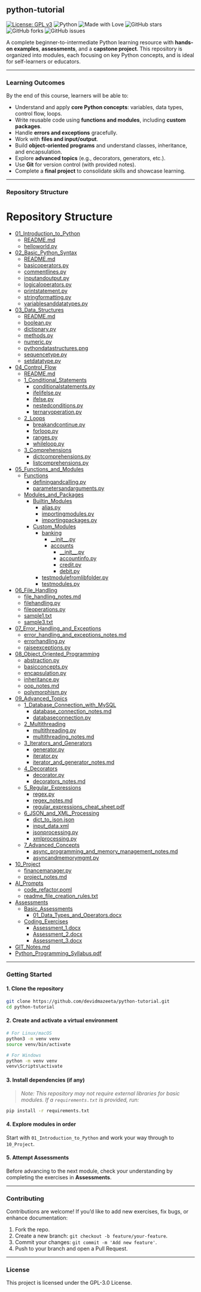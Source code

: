 ## python-tutorial

[![License: GPL v3](https://img.shields.io/badge/License-GPLv3-blue.svg)](LICENSE)
![Python](https://img.shields.io/badge/Python-3.x-brightgreen.svg)
![Made with Love](https://img.shields.io/badge/Made%20with-Love-red.svg)
![GitHub stars](https://img.shields.io/github/stars/devidmazeeta/python-tutorial?style=social)
![GitHub forks](https://img.shields.io/github/forks/devidmazeeta/python-tutorial?style=social)
![GitHub issues](https://img.shields.io/github/issues/devidmazeeta/python-tutorial)

A complete beginner-to-intermediate Python learning resource with **hands-on examples**, **assessments**, and a **capstone project**. This repository is organized into modules, each focusing on key Python concepts, and is ideal for self-learners or educators.

---

### **Learning Outcomes**

By the end of this course, learners will be able to:

* Understand and apply **core Python concepts**: variables, data types, control flow, loops.
* Write reusable code using **functions and modules**, including **custom packages**.
* Handle **errors and exceptions** gracefully.
* Work with **files and input/output**.
* Build **object-oriented programs** and understand classes, inheritance, and encapsulation.
* Explore **advanced topics** (e.g., decorators, generators, etc.).
* Use **Git** for version control (with provided notes).
* Complete a **final project** to consolidate skills and showcase learning.

---

### **Repository Structure**

# Repository Structure

- [01_Introduction_to_Python](01_Introduction_to_Python/)
  - [README.md](01_Introduction_to_Python/README.md)
  - [helloworld.py](01_Introduction_to_Python/helloworld.py)
- [02_Basic_Python_Syntax](02_Basic_Python_Syntax/)
  - [README.md](02_Basic_Python_Syntax/README.md)
  - [basicoperators.py](02_Basic_Python_Syntax/basicoperators.py)
  - [commentlines.py](02_Basic_Python_Syntax/commentlines.py)
  - [inputandoutput.py](02_Basic_Python_Syntax/inputandoutput.py)
  - [logicaloperators.py](02_Basic_Python_Syntax/logicaloperators.py)
  - [printstatement.py](02_Basic_Python_Syntax/printstatement.py)
  - [stringformatting.py](02_Basic_Python_Syntax/stringformatting.py)
  - [variablesanddatatypes.py](02_Basic_Python_Syntax/variablesanddatatypes.py)
- [03_Data_Structures](03_Data_Structures/)
  - [README.md](03_Data_Structures/README.md)
  - [boolean.py](03_Data_Structures/boolean.py)
  - [dictionary.py](03_Data_Structures/dictionary.py)
  - [methods.py](03_Data_Structures/methods.py)
  - [numeric.py](03_Data_Structures/numeric.py)
  - [pythondatastructures.png](03_Data_Structures/pythondatastructures.png)
  - [sequencetype.py](03_Data_Structures/sequencetype.py)
  - [setdatatype.py](03_Data_Structures/setdatatype.py)
- [04_Control_Flow](04_Control_Flow/)
  - [README.md](04_Control_Flow/README.md)
  - [1_Conditional_Statements](04_Control_Flow/1_Conditional_Statements/)
    - [conditionalstatements.py](04_Control_Flow/1_Conditional_Statements/conditionalstatements.py)
    - [ifelifelse.py](04_Control_Flow/1_Conditional_Statements/ifelifelse.py)
    - [ifelse.py](04_Control_Flow/1_Conditional_Statements/ifelse.py)
    - [nestedconditions.py](04_Control_Flow/1_Conditional_Statements/nestedconditions.py)
    - [ternaryoperation.py](04_Control_Flow/1_Conditional_Statements/ternaryoperation.py)
  - [2_Loops](04_Control_Flow/2_Loops/)
    - [breakandcontinue.py](04_Control_Flow/2_Loops/breakandcontinue.py)
    - [forloop.py](04_Control_Flow/2_Loops/forloop.py)
    - [ranges.py](04_Control_Flow/2_Loops/ranges.py)
    - [whileloop.py](04_Control_Flow/2_Loops/whileloop.py)
  - [3_Comprehensions](04_Control_Flow/3_Comprehensions/)
    - [dictcomprehensions.py](04_Control_Flow/3_Comprehensions/dictcomprehensions.py)
    - [listcomprehensions.py](04_Control_Flow/3_Comprehensions/listcomprehensions.py)
- [05_Functions_and_Modules](05_Functions_and_Modules/)
  - [Functions](05_Functions_and_Modules/Functions/)
    - [definingandcalling.py](05_Functions_and_Modules/Functions/definingandcalling.py)
    - [parametersandarguments.py](05_Functions_and_Modules/Functions/parametersandarguments.py)
  - [Modules_and_Packages](05_Functions_and_Modules/Modules_and_Packages/)
    - [Builtin_Modules](05_Functions_and_Modules/Modules_and_Packages/Builtin_Modules/)
      - [alias.py](05_Functions_and_Modules/Modules_and_Packages/Builtin_Modules/alias.py)
      - [importingmodules.py](05_Functions_and_Modules/Modules_and_Packages/Builtin_Modules/importingmodules.py)
      - [importingpackages.py](05_Functions_and_Modules/Modules_and_Packages/Builtin_Modules/importingpackages.py)
    - [Custom_Modules](05_Functions_and_Modules/Modules_and_Packages/Custom_Modules/)
      - [banking](05_Functions_and_Modules/Modules_and_Packages/Custom_Modules/banking/)
        - [\_\_init\_\_.py](05_Functions_and_Modules/Modules_and_Packages/Custom_Modules/banking/__init__.py)
        - [accounts](05_Functions_and_Modules/Modules_and_Packages/Custom_Modules/banking/accounts/)
          - [\_\_init\_\_.py](05_Functions_and_Modules/Modules_and_Packages/Custom_Modules/banking/accounts/__init__.py)
          - [accountinfo.py](05_Functions_and_Modules/Modules_and_Packages/Custom_Modules/banking/accounts/accountinfo.py)
          - [credit.py](05_Functions_and_Modules/Modules_and_Packages/Custom_Modules/banking/accounts/credit.py)
          - [debit.py](05_Functions_and_Modules/Modules_and_Packages/Custom_Modules/banking/accounts/debit.py)
      - [testmodulefromlibfolder.py](05_Functions_and_Modules/Modules_and_Packages/Custom_Modules/testmodulefromlibfolder.py)
      - [testmodules.py](05_Functions_and_Modules/Modules_and_Packages/Custom_Modules/testmodules.py)
- [06_File_Handling](06_File_Handling/)
  - [file_handling_notes.md](06_File_Handling/file_handling_notes.md)
  - [filehandling.py](06_File_Handling/filehandling.py)
  - [fileoperations.py](06_File_Handling/fileoperations.py)
  - [sample1.txt](06_File_Handling/sample1.txt)
  - [sample3.txt](06_File_Handling/sample3.txt)
- [07_Error_Handling_and_Exceptions](07_Error_Handling_and_Exceptions/)
  - [error_handling_and_exceptions_notes.md](07_Error_Handling_and_Exceptions/error_handling_and_exceptions_notes.md)
  - [errorhandling.py](07_Error_Handling_and_Exceptions/errorhandling.py)
  - [raiseexceptions.py](07_Error_Handling_and_Exceptions/raiseexceptions.py)
- [08_Object_Oriented_Programming](08_Object_Oriented_Programming/)
  - [abstraction.py](08_Object_Oriented_Programming/abstraction.py)
  - [basicconcepts.py](08_Object_Oriented_Programming/basicconcepts.py)
  - [encapsulation.py](08_Object_Oriented_Programming/encapsulation.py)
  - [inheritance.py](08_Object_Oriented_Programming/inheritance.py)
  - [oop_notes.md](08_Object_Oriented_Programming/oop_notes.md)
  - [polymorphism.py](08_Object_Oriented_Programming/polymorphism.py)
- [09_Advanced_Topics](09_Advanced_Topics/)
  - [1_Database_Connection_with_MySQL](09_Advanced_Topics/1_Database_Connection_with_MySQL/)
    - [database_connection_notes.md](09_Advanced_Topics/1_Database_Connection_with_MySQL/database_connection_notes.md)
    - [databaseconnection.py](09_Advanced_Topics/1_Database_Connection_with_MySQL/databaseconnection.py)
  - [2_Multithreading](09_Advanced_Topics/2_Multithreading/)
    - [multithreading.py](09_Advanced_Topics/2_Multithreading/multithreading.py)
    - [multithreading_notes.md](09_Advanced_Topics/2_Multithreading/multithreading_notes.md)
  - [3_Iterators_and_Generators](09_Advanced_Topics/3_Iterators_and_Generators/)
    - [generator.py](09_Advanced_Topics/3_Iterators_and_Generators/generator.py)
    - [iterator.py](09_Advanced_Topics/3_Iterators_and_Generators/iterator.py)
    - [iterator_and_generator_notes.md](09_Advanced_Topics/3_Iterators_and_Generators/iterator_and_generator_notes.md)
  - [4_Decorators](09_Advanced_Topics/4_Decorators/)
    - [decorator.py](09_Advanced_Topics/4_Decorators/decorator.py)
    - [decorators_notes.md](09_Advanced_Topics/4_Decorators/decorators_notes.md)
  - [5_Regular_Expressions](09_Advanced_Topics/5_Regular_Expressions/)
    - [regex.py](09_Advanced_Topics/5_Regular_Expressions/regex.py)
    - [regex_notes.md](09_Advanced_Topics/5_Regular_Expressions/regex_notes.md)
    - [regular_expressions_cheat_sheet.pdf](09_Advanced_Topics/5_Regular_Expressions/regular_expressions_cheat_sheet.pdf)
  - [6_JSON_and_XML_Processing](09_Advanced_Topics/6_JSON_and_XML_Processing/)
    - [dict_to_json.json](09_Advanced_Topics/6_JSON_and_XML_Processing/dict_to_json.json)
    - [input_data.xml](09_Advanced_Topics/6_JSON_and_XML_Processing/input_data.xml)
    - [jsonprocessing.py](09_Advanced_Topics/6_JSON_and_XML_Processing/jsonprocessing.py)
    - [xmlprocessing.py](09_Advanced_Topics/6_JSON_and_XML_Processing/xmlprocessing.py)
  - [7_Advanced_Concepts](09_Advanced_Topics/7_Advanced_Concepts/)
    - [async_programming_and_memory_management_notes.md](09_Advanced_Topics/7_Advanced_Concepts/async_programming_and_memory_management_notes.md)
    - [asyncandmemorymgmt.py](09_Advanced_Topics/7_Advanced_Concepts/asyncandmemorymgmt.py)
- [10_Project](10_Project/)
  - [financemanager.py](10_Project/financemanager.py)
  - [project_notes.md](10_Project/project_notes.md)
- [AI_Prompts](AI_Prompts/)
  - [code_refactor.poml](AI_Prompts/code_refactor.poml)
  - [readme_file_creation_rules.txt](AI_Prompts/readme_file_creation_rules.txt)
- [Assessments](Assessments/)
  - [Basic_Assessments](Assessments/Basic_Assessments/)
    - [01_Data_Types_and_Operators.docx](Assessments/Basic_Assessments/01_Data_Types_and_Operators.docx)
  - [Coding_Exercises](Assessments/Coding_Exercises/)
    - [Assessment_1.docx](Assessments/Coding_Exercises/Assessment_1.docx)
    - [Assessment_2.docx](Assessments/Coding_Exercises/Assessment_2.docx)
    - [Assessment_3.docx](Assessments/Coding_Exercises/Assessment_3.docx)
- [GIT_Notes.md](GIT_Notes.md)
- [Python_Programming_Syllabus.pdf](Python_Programming_Syllabus.pdf)

---

### **Getting Started**

#### 1. Clone the repository

```bash
git clone https://github.com/devidmazeeta/python-tutorial.git
cd python-tutorial
```

#### 2. Create and activate a virtual environment

```bash
# For Linux/macOS
python3 -m venv venv
source venv/bin/activate

# For Windows
python -m venv venv
venv\Scripts\activate
```

#### 3. Install dependencies (if any)

> *Note: This repository may not require external libraries for basic modules. If a `requirements.txt` is provided, run:*

```bash
pip install -r requirements.txt
```

#### 4. Explore modules in order

Start with `01_Introduction_to_Python` and work your way through to `10_Project`.

#### 5. Attempt Assessments

Before advancing to the next module, check your understanding by completing the exercises in **Assessments**.

---

### **Contributing**

Contributions are welcome! If you’d like to add new exercises, fix bugs, or enhance documentation:

1. Fork the repo.
2. Create a new branch: `git checkout -b feature/your-feature`.
3. Commit your changes: `git commit -m 'Add new feature'`.
4. Push to your branch and open a Pull Request.

---

### **License**

This project is licensed under the GPL-3.0 License.
